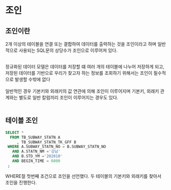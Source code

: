 <h1>조인</h1>

<h2>조인이란</h2>
2개 이상의 테이블을 연결 또는 결합하여 데이터를 출력하는 것을 조인이라고 하며 일반적으로 사용되는 SQL문의 상당수가 조인으로 이루어져 있다.<BR>
<BR>

정규화된 데이터 모델은 데이터를 저장할 떄 여러 개의 테이블에 나누어 저장하게 되고, 저장된 데이터를 기반으로 우리가 찾고자 하는 정보를 조회하기 위해서는 조인이 필수적으로 발생할 수밖에 없다<BR>
<BR>
일반적인 경우 기본키와 외래키의 값 연관에 의해 조인이 이루어지며 기본키, 외래키 관계와는 별도로 일반 칼럼끼리 조인이 이루어지는 경우도 있다.<BR>
<BR>

<h2>테이블 조인</h2>

```SQL
SELECT *
  FROM TB_SUBWAY_STATN A
     , TB_SUBWAY_STATN_TK_GFF B
 WHERE A.SUBWAY_STATN_NO = B.SUBWAY_STATN_NO
   AND A.STATN_NM ='강남'
   AND B.STD_YM ='202010'
   AND BEGIN_TIME = 0800
 ;
```
WHERE절 첫번째 조건으로 조인을 선언했다.
두 테이블의 기본키와 외래키를 찾아서 조인을 진행한다.




